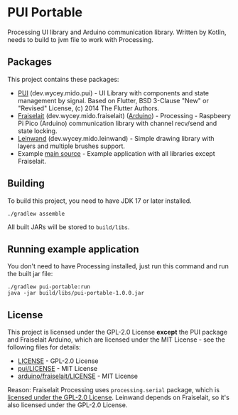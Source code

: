 # PUI Portable

Processing UI library and Arduino communication library.
Written by Kotlin, needs to build to jvm file to work with Processing.

## Packages

This project contains these packages:

- [PUI](./pui) (dev.wycey.mido.pui) - UI Library with components and state management by
  signal.
  Based on Flutter, BSD 3-Clause "New" or "Revised" License, (c) 2014 The Flutter Authors.
- [Fraiselait](./fraiselait) (dev.wycey.mido.fraiselait) ([Arduino](./arduino/fraiselait)) - Processing - Raspbeery Pi
  Pico (Arduino) communication library with channel recv/send and state locking.
- [Leinwand](./leinwand) (dev.wycey.mido.leinwand) - Simple drawing library with layers and multiple
  brushes support.
- Example [main source](./src/main/kotlin/Main.kt) - Example application with all libraries except
  Fraiselait.

## Building

To build this project, you need to have JDK 17 or later installed.

```shell
./gradlew assemble
```

All built JARs will be stored to `build/libs`.

## Running example application

You don't need to have Processing installed, just run this command and run the built jar file:

```shell
./gradlew pui-portable:run
java -jar build/libs/pui-portable-1.0.0.jar
```

## License

This project is licensed under the GPL-2.0 License **except** the PUI package and Fraiselait Arduino, which are licensed
under the MIT License - see the following files for details:

- [LICENSE](./LICENSE) - GPL-2.0 License
- [pui/LICENSE](./pui/LICENSE) - MIT License
- [arduino/fraiselait/LICENSE](./arduino/fraiselait/LICENSE) - MIT License

Reason: Fraiselait Processing uses `processing.serial` package, which
is [licensed under the GPL-2.0 License](https://github.com/benfry/processing4/blob/main/LICENSE.md).
Leinwand depends on Fraiselait, so it's also licensed under the GPL-2.0 License.

